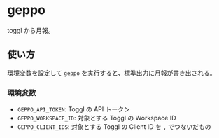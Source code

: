 # geppo

toggl から月報。

## 使い方

環境変数を設定して `geppo` を実行すると、標準出力に月報が書き出される。

### 環境変数

- `GEPPO_API_TOKEN`: Toggl の API トークン
- `GEPPO_WORKSPACE_ID`: 対象とする Toggl の Workspace ID
- `GEPPO_CLIENT_IDS`: 対象とする Toggl の Client ID を `,` でつないだもの
